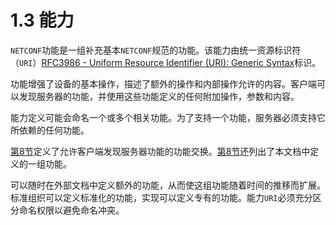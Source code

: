 # 1.3 能力

`NETCONF`功能是一组补充基本`NETCONF`规范的功能。该能力由统一资源标识符（`URI`）[RFC3986 -  Uniform Resource Identifier (URI): Generic Syntax](https://tools.ietf.org/html/rfc3986)标识。

功能增强了设备的基本操作，描述了额外的操作和内部操作允许的内容。客户端可以发现服务器的功能，并使用这些功能定义的任何附加操作，参数和内容。

能力定义可能会命名一个或多个相关功能。为了支持一个功能，服务器必须支持它所依赖的任何功能。

[第8节](https://tools.ietf.org/html/rfc6241#section-8)定义了允许客户端发现服务器功能的功能交换。[第8节](https://tools.ietf.org/html/rfc6241#section-8)还列出了本文档中定义的一组功能。

可以随时在外部文档中定义额外的功能，从而使这组功能随着时间的推移而扩展。标准组织可以定义标准化的功能，实现可以定义专有的功能。能力`URI`必须充分区分命名权限以避免命名冲突。
